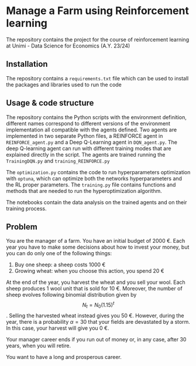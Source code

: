 # Manage a Farm using Reinforcement learning

The repository contains the project for the course of reinforcement learning at Unimi - Data Science for Economics (A.Y. 23/24)

## Installation
The repository contains a `requirements.txt` file which can be used to install the packages and libraries used to run the code

## Usage & code structure
The repository contains the Python scripts with the environment definition, different names correspond to different versions of the environment implementation all compatible with the agents defined.
Two agents are implemented in two separate Python files, a REINFORCE agent in `REINFORCE_agent.py` and a Deep Q-Learning agent in `DQN_agent.py`. The deep Q-learning agent can run with different training modes that are explained directly in the script. The agents are trained running the `TrainingDQN.py` and `training_REINFORCE.py`  

The `optimization.py` contains the code to run hyperparameters optimization with `optuna`, which can optimize both the networks hyperparameters and the RL proper parameters.
The `training.py` file contains functions and methods that are needed to run the hyperoptimization algorithm.

The notebooks contain the data analysis on the trained agents and on their training process.

## Problem
You are the manager of a farm. You have an initial budget of 2000 €. Each year you have to make some decisions about how to invest your money, but you can do only one of the following things:
1. Buy one sheep: a sheep costs 1000 €
2. Growing wheat: when you choose this action, you spend 20 €

At the end of the year, you harvest the wheat and you sell your wool. Each sheep produces 1 wool unit that is sold for 10 €. Moreover, the number of sheep evolves following binomial distribution given by $$N_t = N_0 (1.15)^t $$.
Selling the harvested wheat instead gives you 50 €. However, during the year, there is a probability $\alpha = 30%$ that your fields are devastated by a storm. In this case, your harvest will give you 0 €.

Your manager career ends if you run out of money or, in any case, after 30 years, when you will retire.

You want to have a long and prosperous career.
